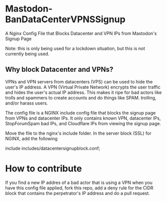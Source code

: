 # Mastodon-BanDataCenterVPNSSignup
A Nginx Config File that Blocks Datacenter and VPN IPs from Mastodon's Signup Page

Note: this is only being used for a lockdown situation, but this is not currently being used.

## Why block Datacenter and VPNs?
VPNs and VPN servers from datacenters (VPS) can be used to hide the user's IP address. A VPN (Virtual Private Network) encrypts the user traffic and hides the user's actual IP address. This makes it ripe for bad actors like trolls and spammers to create accounts and do things like SPAM. trolling, and/or harass users.

The config file is a NGINX include config file that blocks the signup page from VPNs and datacenter IPs. It only contains known VPN, datacenter IPs, StopForumSpam bad IPs, and Cloudflare IPs from viewing the signup page.

Move the file to the nginx's include folder. In the server block (SSL) for NGINX, add the following

include includes/datacentersignupblock.conf;

# How to contribute
If you find a new IP addres of a bad actor that is using a VPN when you have this config file applied, fork this repo, add a deny rule for the CIDR block that contains the perpetrator's IP address and do a pull request.
